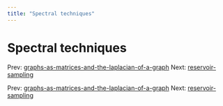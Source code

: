 ```yaml
---
title: "Spectral techniques"
---
```


# Spectral techniques

Prev: [graphs-as-matrices-and-the-laplacian-of-a-graph](graphs-as-matrices-and-the-laplacian-of-a-graph.md)
Next: [reservoir-sampling](reservoir-sampling.md)



Prev: [graphs-as-matrices-and-the-laplacian-of-a-graph](graphs-as-matrices-and-the-laplacian-of-a-graph.md)
Next: [reservoir-sampling](reservoir-sampling.md)

